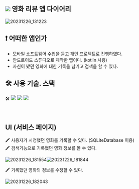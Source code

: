 ## <img src="https://img.shields.io/badge/Android-색상?style=for-the-badge&logo=Android&logoColor=white"> 영화 리뷰 앱 다이어리 

![20231226_131223](https://github.com/kimjiheej/Movie_Review_list_Project/assets/66732343/6dc48e80-17e5-4e14-8480-a4bb64105ce6)

## ❗ 어떠한 앱인가   
- 모바일 소프트웨어 수업을 듣고 개인 프로젝트로 진행하였다. 
- 안드로이드 스튜디오로 제작한 앱이다. (kotlin 사용) 
- 자신이 봤던 영화에 대한 기록을 남기고 검색을 할 수 있다. 


## 🛠 사용 기술. 스택   
🛠   <img src="https://img.shields.io/badge/Android-색상?style=for-the-badge&logo=Android Studio&logoColor=white">
<img src="https://img.shields.io/badge/SQLite-0099E5?style=for-the-badge&logo=SQLite&logoColor=white">
<img src="https://img.shields.io/badge/Kotlin-A100FF?style=for-the-badge&logo=Kotlin&logoColor=white">

<br>

## UI (서비스 페이지)
🖍 사용자가 시청했던 영화를 기록할 수 있다. (SQLiteDatabase 이용) <br>
🖍 검색기능으로 기록했던 영화 정보를 볼 수 있다. 
<br>

![20231226_181554](https://github.com/kimjiheej/Movie_Review_list_Project/assets/66732343/09ab7454-e79e-457d-bde1-646ac0815087)![20231226_181844](https://github.com/kimjiheej/Movie_Review_list_Project/assets/66732343/2526d689-94f5-4722-a195-f4d7bc7688cc)

🖍 기록했던 영화의 정보를 수정할 수 있다. 
<br>

![20231226_182043](https://github.com/kimjiheej/Movie_Review_list_Project/assets/66732343/6e40cafa-73e3-4cd4-b849-3ce0303ce498) 

